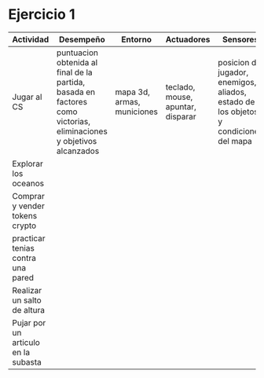 # Ejercicio 1 
| Actividad | Desempeño | Entorno | Actuadores | Sensores |
| --------- | --------- | ------- | ---------- | -------- |
| Jugar al CS | puntuacion obtenida al final de la partida, basada en factores como victorias, eliminaciones y objetivos alcanzados | mapa 3d, armas, municiones | teclado, mouse, apuntar, disparar | posicion del jugador, enemigos, aliados, estado de los objetos y condiciones del mapa |
| Explorar los oceanos |
| Comprar y vender tokens crypto |
| practicar tenias contra una pared |
| Realizar un salto de altura |
| Pujar por un articulo en la subasta |





